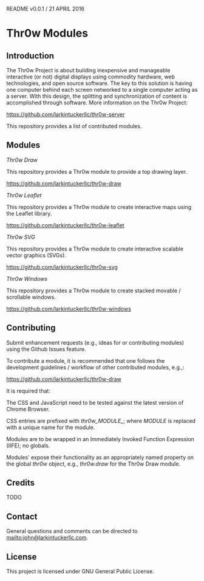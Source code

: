 README v0.0.1 / 21 APRIL 2016

# Thr0w Modules

## Introduction

The Thr0w Project is about building inexpensive and manageable interactive (or
not) digital displays using commodity hardware, web technologies, and open source
software. The key to this solution is having one computer behind each screen
networked to a single computer acting as a server. With this design, the
splitting and synchronization of content is accomplished through software.
More information on the Thr0w Project:

<https://github.com/larkintuckerllc/thr0w-server>

This repository provides a list of contributed modules.

## Modules

*Thr0w Draw*

This repository provides a Thr0w module to provide a top drawing layer.

<https://github.com/larkintuckerllc/thr0w-draw>

*Thr0w Leaflet*

This repository provides a Thr0w module to create interactive maps using
the Leaflet library.

<https://github.com/larkintuckerllc/thr0w-leaflet>

*Thr0w SVG*

This repository provides a Thr0w module to create interactive scalable vector
graphics (SVGs).

<https://github.com/larkintuckerllc/thr0w-svg>

*Thr0w Windows*

This repository provides a Thr0w module to create stacked movable /
scrollable windows.

<https://github.com/larkintuckerllc/thr0w-windows>

## Contributing

Submit enhancement requests (e.g., ideas for or contributing modules) using the
Github Issues feature.

To contribute a module, it is recommended that one follows the development
guidelines / workflow of other contributed modules, e.g.,:

<https://github.com/larkintuckerllc/thr0w-draw>

It is required that:

The CSS and JavaScript need to be tested against the latest version of
Chrome Browser.

CSS entries are prefixed with *thr0w_MODULE_*; where *MODULE* is replaced
with a unique name for the module.

Modules are to be wrapped in an Immediately Invoked Function Expression
(IIFE); no globals.

Modules' expose their functionality as an appropriately named property on
the global *thr0w* object, e.g., *thr0w.draw* for the Thr0w Draw module.

## Credits

TODO

## Contact

General questions and comments can be directed to <mailto:john@larkintuckerllc.com>.

## License

This project is licensed under GNU General Public License.
